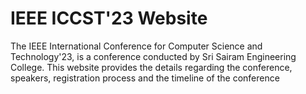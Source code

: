 # IEEE ICCST'23 Website

The IEEE International Conference for Computer Science and Technology'23, is a conference conducted by Sri Sairam Engineering College. This website provides the details regarding the conference, speakers, registration process and the timeline of the conference
